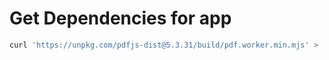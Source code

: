 # Get Dependencies for app
```bash
curl 'https://unpkg.com/pdfjs-dist@5.3.31/build/pdf.worker.min.mjs' > ./src/main/resources/static/pdf.worker.min.mjs
```